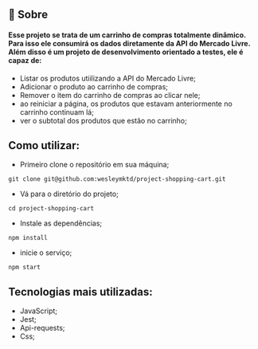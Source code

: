 ## 🧐 Sobre

<h4 align="left"> 
	Esse projeto se trata de um carrinho de compras totalmente dinâmico. Para isso ele consumirá os dados diretamente da API do Mercado Livre. Além disso é um projeto de desenvolvimento orientado a testes, ele é capaz de:
</h4>

 - Listar os produtos utiilizando a API do Mercado Livre;<br>
 - Adicionar o produto ao carrinho de compras;<br>
 - Remover o item do carrinho de compras ao clicar nele;<br>
 - ao reiniciar a página, os produtos que estavam anteriormente no carrinho continuam lá;<br>
 - ver o subtotal dos produtos que estão no carrinho;

## Como utilizar:
- Primeiro clone o repositório em sua máquina;

```
git clone git@github.com:wesleymktd/project-shopping-cart.git
```
- Vá para o diretório do projeto;

```
cd project-shopping-cart
```

- Instale as dependências;

```
npm install
```
- inicie o serviço;
```
npm start
```
## Tecnologias mais utilizadas:
- JavaScript;
- Jest;
- Api-requests;
- Css;
